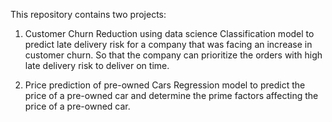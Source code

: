 This repository contains two projects:
1. Customer Churn Reduction using data science
	Classification model to predict late delivery risk for a company that was facing an increase in customer churn. So that the company can prioritize the orders with high late delivery risk to deliver on time.

2. Price prediction of pre-owned Cars
	Regression model to predict the price of a pre-owned car and determine the prime factors affecting the price of a pre-owned car. 

